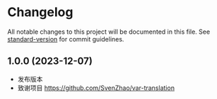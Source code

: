 # Changelog

All notable changes to this project will be documented in this file. See [standard-version](https://github.com/conventional-changelog/standard-version) for commit guidelines.

## 1.0.0 (2023-12-07)

* 发布版本
* 致谢项目 https://github.com/SvenZhao/var-translation
